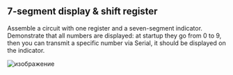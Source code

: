 ## 7-segment display & shift register

Assemble a circuit with one register and a seven-segment indicator. Demonstrate that all numbers are displayed: at startup they go from 0 to 9, then you can transmit a specific number via Serial, it should be displayed on the indicator.

![изображение](https://github.com/mrglaster/ISU-HW-IOT/assets/50916604/e224dadb-dab4-42a3-b87c-66166802d478)
